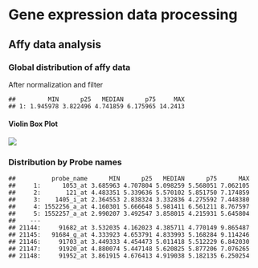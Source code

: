 Gene expression data processing
================

Affy data analysis
------------------

### Global distribution of affy data

After normalization and filter

    ##         MIN      p25   MEDIAN      p75     MAX
    ## 1: 1.945978 3.822496 4.741859 6.175965 14.2413

#### Violin Box Plot

![](Untitled_files/figure-markdown_github-ascii_identifiers/pressure-1.png)

### Distribution by Probe names

    ##          probe_name      MIN      p25   MEDIAN      p75      MAX
    ##     1:      1053_at 3.685963 4.707804 5.098259 5.568051 7.062105
    ##     2:       121_at 4.483351 5.339636 5.570102 5.851750 7.174859
    ##     3:    1405_i_at 2.364553 2.838324 3.332836 4.275592 7.448380
    ##     4: 1552256_a_at 4.160301 5.666648 5.981411 6.561211 8.767597
    ##     5: 1552257_a_at 2.990207 3.492547 3.858015 4.215931 5.645804
    ##    ---                                                          
    ## 21144:     91682_at 3.532035 4.162023 4.385711 4.770149 9.865487
    ## 21145:   91684_g_at 4.333923 4.653791 4.833993 5.168284 9.114246
    ## 21146:     91703_at 3.449333 4.454473 5.011418 5.512229 6.842030
    ## 21147:     91920_at 4.880074 5.447148 5.620825 5.877206 7.076265
    ## 21148:     91952_at 3.861915 4.676413 4.919038 5.182135 6.250254

